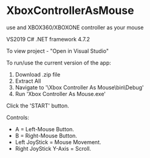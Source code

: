 # XboxControllerAsMouse
use and XBOX360/XBOXONE controller as your mouse

VS2019 C# .NET framework 4.7.2

To view project - "Open in Visual Studio"

To run/use the current version of the app:

1. Download .zip file
2. Extract All
3. Navigate to '\Xbox Controller As Mouse\bin\Debug'
4. Run 'Xbox Controller As Mouse.exe'

Click the 'START' button.

Controls:
- A = Left-Mouse Button.
- B = Right-Mouse Button.
- Left JoyStick = Mouse Movement.
- Right JoyStick Y-Axis = Scroll.

